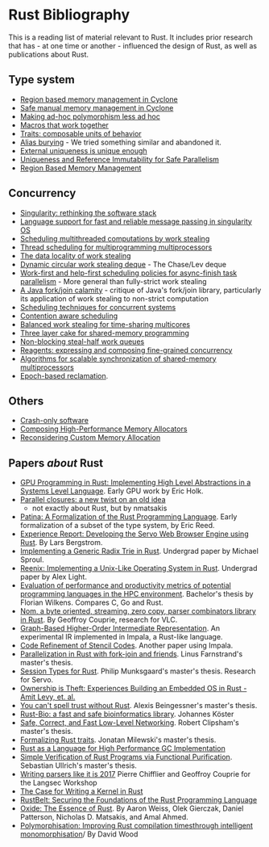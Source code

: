 # Rust Bibliography

This is a reading list of material relevant to Rust. It includes prior
research that has - at one time or another - influenced the design of
Rust, as well as publications about Rust.

## Type system

* [Region based memory management in Cyclone](https://www.cs.umd.edu/projects/cyclone/papers/cyclone-regions.pdf)
* [Safe manual memory management in Cyclone](https://www.cs.umd.edu/projects/PL/cyclone/scp.pdf)
* [Making ad-hoc polymorphism less ad hoc](https://dl.acm.org/doi/10.1145/75277.75283)
* [Macros that work together](https://www.cs.utah.edu/plt/publications/jfp12-draft-fcdf.pdf)
* [Traits: composable units of behavior](http://scg.unibe.ch/archive/papers/Scha03aTraits.pdf)
* [Alias burying](http://www.cs.uwm.edu/faculty/boyland/papers/unique-preprint.ps) - We tried something similar and abandoned it.
* [External uniqueness is unique enough](http://www.cs.uu.nl/research/techreps/UU-CS-2002-048.html)
* [Uniqueness and Reference Immutability for Safe Parallelism](https://research.microsoft.com/pubs/170528/msr-tr-2012-79.pdf)
* [Region Based Memory Management](https://www.cs.ucla.edu/~palsberg/tba/papers/tofte-talpin-iandc97.pdf)

## Concurrency

* [Singularity: rethinking the software stack](https://research.microsoft.com/pubs/69431/osr2007_rethinkingsoftwarestack.pdf)
* [Language support for fast and reliable message passing in singularity OS](https://research.microsoft.com/pubs/67482/singsharp.pdf)
* [Scheduling multithreaded computations by work stealing](http://supertech.csail.mit.edu/papers/steal.pdf)
* [Thread scheduling for multiprogramming multiprocessors](https://www.eecis.udel.edu/%7Ecavazos/cisc879-spring2008/papers/arora98thread.pdf)
* [The data locality of work stealing](http://www.aladdin.cs.cmu.edu/papers/pdfs/y2000/locality_spaa00.pdf)
* [Dynamic circular work stealing deque](https://citeseerx.ist.psu.edu/viewdoc/download?doi=10.1.1.170.1097&rep=rep1&type=pdf) - The Chase/Lev deque
* [Work-first and help-first scheduling policies for async-finish task parallelism](https://dl.acm.org/doi/10.1109/IPDPS.2009.5161079) - More general than fully-strict work stealing
* [A Java fork/join calamity](https://web.archive.org/web/20190904045322/http://www.coopsoft.com/ar/CalamityArticle.html) - critique of Java's fork/join library, particularly its application of work stealing to non-strict computation
* [Scheduling techniques for concurrent systems](https://www.stanford.edu/~ouster/cgi-bin/papers/coscheduling.pdf)
* [Contention aware scheduling](https://www.blagodurov.net/files/a8-blagodurov.pdf)
* [Balanced work stealing for time-sharing multicores](https://web.njit.edu/~dingxn/papers/BWS.pdf)
* [Three layer cake for shared-memory programming](https://dl.acm.org/doi/10.1145/1953611.1953616)
* [Non-blocking steal-half work queues](https://www.cs.bgu.ac.il/%7Ehendlerd/papers/p280-hendler.pdf)
* [Reagents: expressing and composing fine-grained concurrency](https://aturon.github.io/academic/reagents.pdf)
* [Algorithms for scalable synchronization of shared-memory multiprocessors](https://www.cs.rochester.edu/u/scott/papers/1991_TOCS_synch.pdf)
* [Epoch-based reclamation](https://www.cl.cam.ac.uk/techreports/UCAM-CL-TR-579.pdf).

## Others

* [Crash-only software](https://www.usenix.org/legacy/events/hotos03/tech/full_papers/candea/candea.pdf)
* [Composing High-Performance Memory Allocators](https://people.cs.umass.edu/~emery/pubs/berger-pldi2001.pdf)
* [Reconsidering Custom Memory Allocation](https://people.cs.umass.edu/~emery/pubs/berger-oopsla2002.pdf)

## Papers *about* Rust

* [GPU Programming in Rust: Implementing High Level Abstractions in a Systems
  Level
  Language](https://ieeexplore.ieee.org/document/6650903).
  Early GPU work by Eric Holk.
* [Parallel closures: a new twist on an old
  idea](https://www.usenix.org/conference/hotpar12/parallel-closures-new-twist-old-idea)
  - not exactly about Rust, but by nmatsakis
* [Patina: A Formalization of the Rust Programming
  Language](https://dada.cs.washington.edu/research/tr/2015/03/UW-CSE-15-03-02.pdf).
  Early formalization of a subset of the type system, by Eric Reed.
* [Experience Report: Developing the Servo Web Browser Engine using
  Rust](https://arxiv.org/abs/1505.07383). By Lars Bergstrom.
* [Implementing a Generic Radix Trie in
  Rust](https://michaelsproul.github.io/rust_radix_paper/rust-radix-sproul.pdf). Undergrad
  paper by Michael Sproul.
* [Reenix: Implementing a Unix-Like Operating System in
  Rust](https://scialex.github.io/reenix.pdf). Undergrad paper by Alex
  Light.
* [Evaluation of performance and productivity metrics of potential programming languages in the HPC environment](https://github.com/1wilkens/thesis-ba).
  Bachelor's thesis by Florian Wilkens. Compares C, Go and Rust.
* [Nom, a byte oriented, streaming, zero copy, parser combinators library
  in Rust](http://spw15.langsec.org/papers/couprie-nom.pdf). By
  Geoffroy Couprie, research for VLC.
* [Graph-Based Higher-Order Intermediate
  Representation](https://compilers.cs.uni-saarland.de/papers/lkh15_cgo.pdf). An
  experimental IR implemented in Impala, a Rust-like language.
* [Code Refinement of Stencil
  Codes](https://compilers.cs.uni-saarland.de/papers/ppl14_web.pdf). Another
  paper using Impala.
* [Parallelization in Rust with fork-join and
  friends](http://publications.lib.chalmers.se/records/fulltext/219016/219016.pdf). Linus
  Farnstrand's master's thesis.
* [Session Types for
  Rust](https://munksgaard.me/papers/laumann-munksgaard-larsen.pdf). Philip
  Munksgaard's master's thesis. Research for Servo.
* [Ownership is Theft: Experiences Building an Embedded OS in Rust - Amit Levy, et. al.](https://amitlevy.com/papers/tock-plos2015.pdf)
* [You can't spell trust without Rust](https://raw.githubusercontent.com/Gankro/thesis/master/thesis.pdf). Alexis Beingessner's master's thesis.
* [Rust-Bio: a fast and safe bioinformatics library](https://academic.oup.com/bioinformatics/article/32/3/444/1743419). Johannes Köster
* [Safe, Correct, and Fast Low-Level Networking](https://citeseerx.ist.psu.edu/viewdoc/summary?doi=10.1.1.704.1768). Robert Clipsham's master's thesis.
* [Formalizing Rust traits](https://open.library.ubc.ca/cIRcle/collections/ubctheses/24/items/1.0220521). Jonatan Milewski's master's thesis.
* [Rust as a Language for High Performance GC Implementation](https://users.cecs.anu.edu.au/~steveb/downloads/pdf/rust-ismm-2016.pdf)
* [Simple Verification of Rust Programs via Functional Purification](https://github.com/Kha/electrolysis). Sebastian Ullrich's master's thesis.
* [Writing parsers like it is 2017](http://spw17.langsec.org/papers/chifflier-parsing-in-2017.pdf) Pierre Chifflier and Geoffroy Couprie for the Langsec Workshop
* [The Case for Writing a Kernel in Rust](https://www.tockos.org/assets/papers/rust-kernel-apsys2017.pdf)
* [RustBelt: Securing the Foundations of the Rust Programming Language](https://plv.mpi-sws.org/rustbelt/popl18/)
* [Oxide: The Essence of Rust](https://arxiv.org/abs/1903.00982). By Aaron Weiss, Olek Gierczak, Daniel Patterson, Nicholas D. Matsakis, and Amal Ahmed.
* [Polymorphisation: Improving Rust compilation timesthrough intelligent monomorphisation](https://davidtw.co/media/masters_dissertation.pdf)/ By David Wood
